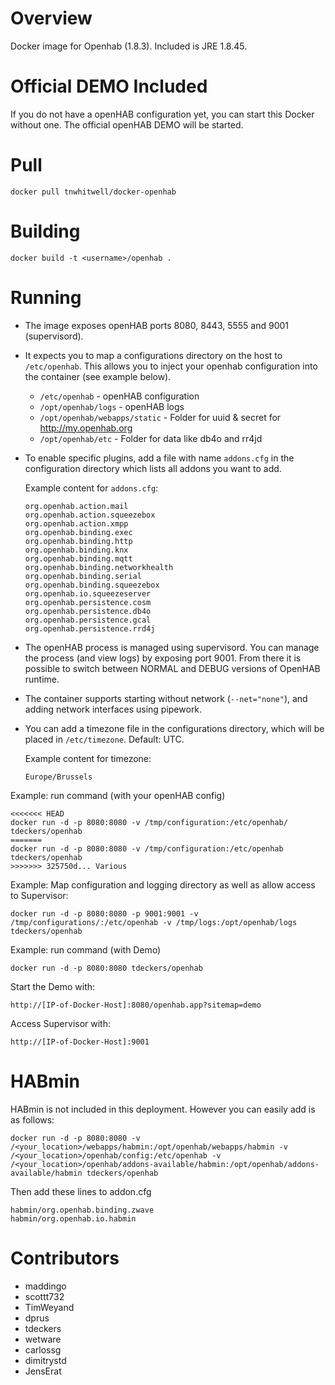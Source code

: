 Overview
========

Docker image for Openhab (1.8.3). Included is JRE 1.8.45.


Official DEMO Included
========

If you do not have a openHAB configuration yet, you can start this Docker without one. The official openHAB DEMO will be started.

Pull
=======
```docker pull tnwhitwell/docker-openhab```

Building
========

```docker build -t <username>/openhab .```

Running
=======

* The image exposes openHAB ports 8080, 8443, 5555 and 9001 (supervisord).
* It expects you to map a configurations directory on the host to `/etc/openhab`. This allows you to inject your openhab configuration into the container (see example below).
  * `/etc/openhab` - openHAB configuration
  * `/opt/openhab/logs` - openHAB logs
  * `/opt/openhab/webapps/static` - Folder for uuid & secret for http://my.openhab.org
  * `/opt/openhab/etc` - Folder for data like db4o and rr4jd
* To enable specific plugins, add a file with name `addons.cfg` in the configuration directory which lists all addons you want to add.

  Example content for `addons.cfg`:
  ```
  org.openhab.action.mail
  org.openhab.action.squeezebox
  org.openhab.action.xmpp
  org.openhab.binding.exec
  org.openhab.binding.http
  org.openhab.binding.knx
  org.openhab.binding.mqtt
  org.openhab.binding.networkhealth
  org.openhab.binding.serial
  org.openhab.binding.squeezebox
  org.openhab.io.squeezeserver
  org.openhab.persistence.cosm
  org.openhab.persistence.db4o
  org.openhab.persistence.gcal
  org.openhab.persistence.rrd4j
  ```

* The openHAB process is managed using supervisord.  You can manage the process (and view logs) by exposing port 9001. From there it is possible to switch between NORMAL and DEBUG versions of OpenHAB runtime.
* The container supports starting without network (`--net="none"`), and adding network interfaces using pipework.
* You can add a timezone file in the configurations directory, which will be placed in `/etc/timezone`. Default: UTC.

  Example content for timezone:
  ```
  Europe/Brussels
  ```

Example: run command (with your openHAB config)
```
<<<<<<< HEAD
docker run -d -p 8080:8080 -v /tmp/configuration:/etc/openhab/ tdeckers/openhab
=======
docker run -d -p 8080:8080 -v /tmp/configuration:/etc/openhab tdeckers/openhab
>>>>>>> 325750d... Various
```


Example: Map configuration and logging directory as well as allow access to Supervisor:
```
docker run -d -p 8080:8080 -p 9001:9001 -v /tmp/configurations/:/etc/openhab -v /tmp/logs:/opt/openhab/logs tdeckers/openhab
```

Example: run command (with Demo)
```
docker run -d -p 8080:8080 tdeckers/openhab
```

Start the Demo with:
```
http://[IP-of-Docker-Host]:8080/openhab.app?sitemap=demo
```
Access Supervisor with:
```
http://[IP-of-Docker-Host]:9001
```


HABmin
=======

HABmin is not included in this deployment.  However you can easily add is as follows:
```
docker run -d -p 8080:8080 -v /<your_location>/webapps/habmin:/opt/openhab/webapps/habmin -v /<your_location>/openhab/config:/etc/openhab -v /<your_location>/openhab/addons-available/habmin:/opt/openhab/addons-available/habmin tdeckers/openhab
```

Then add these lines to addon.cfg
```
habmin/org.openhab.binding.zwave
habmin/org.openhab.io.habmin
```

Contributors
============
* maddingo
* scottt732
* TimWeyand
* dprus
* tdeckers
* wetware
* carlossg
* dimitrystd
* JensErat
